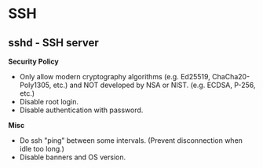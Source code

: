 # SSH

## sshd - SSH server

**Security Policy**

* Only allow modern cryptography algorithms (e.g. Ed25519, ChaCha20-Poly1305, etc.) and NOT developed by NSA or NIST. (e.g. ECDSA, P-256, etc.)
* Disable root login.
* Disable authentication with password.


**Misc**

* Do ssh "ping" between some intervals. (Prevent disconnection when idle too long.)
* Disable banners and OS version.

